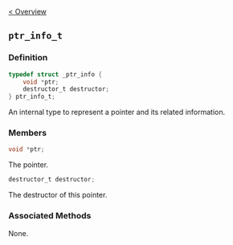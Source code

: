 [< Overview](../Overview.md)

## `ptr_info_t`

### Definition
```C
typedef struct _ptr_info {
    void *ptr;
    destructor_t destructor;
} ptr_info_t;
```
An internal type to represent a pointer and its related information.
### Members
```C
void *ptr;
```
The pointer.

```C
destructor_t destructor;
```
The destructor of this pointer.

### Associated Methods
None.
